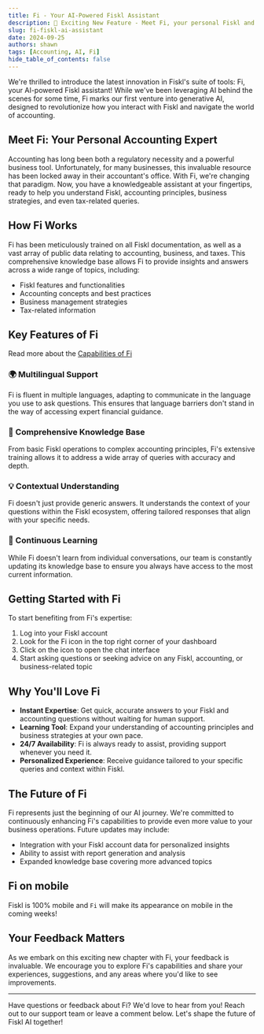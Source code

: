 ```yaml
---
title: Fi - Your AI-Powered Fiskl Assistant
description: 🎉 Exciting New Feature - Meet Fi, your personal Fiskl and accounting expert!
slug: fi-fiskl-ai-assistant
date: 2024-09-25
authors: shawn
tags: [Accounting, AI, Fi]
hide_table_of_contents: false
---
```


We're thrilled to introduce the latest innovation in Fiskl's suite of tools: Fi, your AI-powered Fiskl assistant! While we've been leveraging AI behind the scenes for some time, Fi marks our first venture into generative AI, designed to revolutionize how you interact with Fiskl and navigate the world of accounting.

## Meet Fi: Your Personal Accounting Expert

Accounting has long been both a regulatory necessity and a powerful business tool. Unfortunately, for many businesses, this invaluable resource has been locked away in their accountant's office. With Fi, we're changing that paradigm. Now, you have a knowledgeable assistant at your fingertips, ready to help you understand Fiskl, accounting principles, business strategies, and even tax-related queries.

## How Fi Works

Fi has been meticulously trained on all Fiskl documentation, as well as a vast array of public data relating to accounting, business, and taxes. This comprehensive knowledge base allows Fi to provide insights and answers across a wide range of topics, including:

- Fiskl features and functionalities
- Accounting concepts and best practices
- Business management strategies
- Tax-related information

## Key Features of Fi

Read more about the [Capabilities of Fi](../docs/Core-Features/AI/fi.md)

### 🌍 Multilingual Support

Fi is fluent in multiple languages, adapting to communicate in the language you use to ask questions. This ensures that language barriers don't stand in the way of accessing expert financial guidance.

### 🧠 Comprehensive Knowledge Base

From basic Fiskl operations to complex accounting principles, Fi's extensive training allows it to address a wide array of queries with accuracy and depth.

### 💡 Contextual Understanding

Fi doesn't just provide generic answers. It understands the context of your questions within the Fiskl ecosystem, offering tailored responses that align with your specific needs.

### 🚀 Continuous Learning

While Fi doesn't learn from individual conversations, our team is constantly updating its knowledge base to ensure you always have access to the most current information.

## Getting Started with Fi

To start benefiting from Fi's expertise:

1. Log into your Fiskl account
1. Look for the Fi icon in the top right corner of your dashboard
1. Click on the icon to open the chat interface
1. Start asking questions or seeking advice on any Fiskl, accounting, or business-related topic

## Why You'll Love Fi

- **Instant Expertise**: Get quick, accurate answers to your Fiskl and accounting questions without waiting for human support.
- **Learning Tool**: Expand your understanding of accounting principles and business strategies at your own pace.
- **24/7 Availability**: Fi is always ready to assist, providing support whenever you need it.
- **Personalized Experience**: Receive guidance tailored to your specific queries and context within Fiskl.

## The Future of Fi

Fi represents just the beginning of our AI journey. We're committed to continuously enhancing Fi's capabilities to provide even more value to your business operations. Future updates may include:

- Integration with your Fiskl account data for personalized insights
- Ability to assist with report generation and analysis
- Expanded knowledge base covering more advanced topics

## Fi on mobile

Fiskl is 100% mobile and `Fi` will make its appearance on mobile in the coming weeks!

## Your Feedback Matters

As we embark on this exciting new chapter with Fi, your feedback is invaluable. We encourage you to explore Fi's capabilities and share your experiences, suggestions, and any areas where you'd like to see improvements.

---

Have questions or feedback about Fi? We'd love to hear from you! Reach out to our support team or leave a comment below. Let's shape the future of Fiskl AI together!